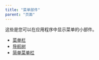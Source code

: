 ```yaml
---
title: "菜单部件"
parent: "页面"
---
```



这些是您可以在应用程序中显示菜单的小部件。

*   [菜单栏](menu-bar)
*   [导航树](navigation-tree)
*   [简单菜单栏](simple-menu-bar)
